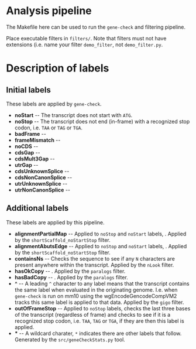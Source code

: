 Analysis pipeline
=================

The Makefile here can be used to run the <code>gene-check</code> and filtering pipeline.

Place executable filters in <code>filters/</code>. Note that filters must not have extensions (i.e. name your filter <code>demo_filter</code>, not <code>demo_filter.py</code>.

# Description of labels
## Initial labels
These labels are applied by `gene-check`.
* **noStart** -- The transcript does not start with `ATG`.
* **noStop** -- The transcript does not end (in-frame) with a recognized stop codon, i.e. `TAA` or `TAG` or `TGA`.
* **badFrame** --
* **frameMismatch** --
* **noCDS** --
* **cdsGap** --
* **cdsMult3Gap** --
* **utrGap** --
* **cdsUnknownSplice** --
* **cdsNonCanonSplice** --
* **utrUnknownSplice** --
* **utrNonCanonSplice** --


## Additional labels
These labels are applied by this pipeline.
* **alignmentPartialMap** -- Applied to `noStop` and `noStart` labels, . Applied by the `shortScaffold_noStartStop` filter.
* **alignmentAbutsEdge** -- Applied to `noStop` and `noStart` labels, . Applied by the `shortScaffold_noStartStop` filter.
* **containsNs** -- Checks the sequence to see if any `N` characters are present anywhere within the transcript. Applied by the `nLook` filter.
* **hasOkCopy** -- . Applied by the `paralogs` filter.
* **hasBadCopy** -- . Applied by the `paralogs` filter.
* **^** -- A leading `^` character to any label means that the transcript contains the same label when evaluated in the originating genome. I.e. when `gene-check` is run on mm10 using the wgEncodeGencodeCompVM2 tracks this same label is applied to that data. Applied by the `gigo` filter.
* **outOfFrameStop** -- Applied to `noStop` labels, checks the last three bases of the transcript (regardless of frame) and checks to see if it is a recognized stop codon, i.e. `TAA`, `TAG` or `TGA`, if they are then this label is applied.
* **\*** -- A wildcard charater, `*` indicates there are other labels that follow. Generated by the `src/geneCheckStats.py` tool.
